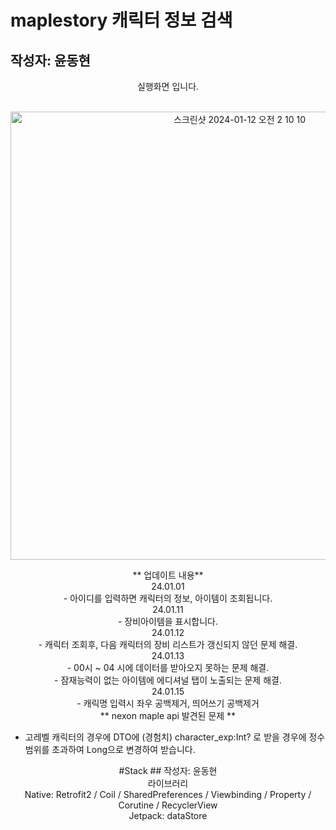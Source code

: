<p align="center">
  
# maplestory 캐릭터 정보 검색
## 작성자: 윤동현

<p align="center">
실행화면 입니다. <br/><br/>


<p align="center">
  
<img width="717" alt="스크린샷 2024-01-12 오전 2 10 10" src="https://github.com/Retudy/Maplemate/assets/129308578/765d7cb9-58fc-4c95-ba3c-c100698fedf9">

<p align="center">
** 업데이트 내용** <br/>
24.01.01</br>
- 아이디를 입력하면 캐릭터의 정보, 아이템이 조회됩니다. </br>
24.01.11</br>
- 장비아이템을 표시합니다.<br/>
24.01.12</br>
- 캐릭터 조회후, 다음 캐릭터의 장비 리스트가 갱신되지 않던 문제 해결.<br/>
24.01.13</br>
- 00시 ~ 04 시에 데이터를 받아오지 못하는 문제 해결.<br/>
- 잠재능력이 없는 아이템에 에디셔널 탭이 노출되는 문제 해결.<br/>
24.01.15</br>
- 캐릭명 입력시 좌우 공백제거, 띄어쓰기 공백제거</br>
** nexon maple api 발견된 문제 **</br>

- 고레벨 캐릭터의 경우에 DTO에 (경험치) character_exp:Int? 로 받을 경우에 정수 범위를 초과하여 Long으로 변경하여 받습니다.

<p align="center">
#Stack
## 작성자: 윤동현
<br/>
라이브러리 <br/>
Native: Retrofit2 / Coil / SharedPreferences / Viewbinding / Property / Corutine / RecyclerView </br>
Jetpack: dataStore
